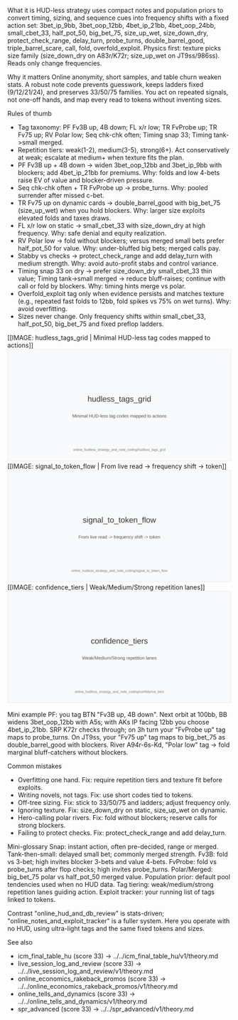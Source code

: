 What it is
HUD-less strategy uses compact notes and population priors to convert timing, sizing, and sequence cues into frequency shifts with a fixed action set: 3bet_ip_9bb, 3bet_oop_12bb, 4bet_ip_21bb, 4bet_oop_24bb, small_cbet_33, half_pot_50, big_bet_75, size_up_wet, size_down_dry, protect_check_range, delay_turn, probe_turns, double_barrel_good, triple_barrel_scare, call, fold, overfold_exploit. Physics first: texture picks size family (size_down_dry on A83r/K72r; size_up_wet on JT9ss/986ss). Reads only change frequencies.

Why it matters
Online anonymity, short samples, and table churn weaken stats. A robust note code prevents guesswork, keeps ladders fixed (9/12/21/24), and preserves 33/50/75 families. You act on repeated signals, not one-off hands, and map every read to tokens without inventing sizes.

Rules of thumb

* Tag taxonomy: PF Fv3B up, 4B down; FL x/r low; TR FvProbe up; TR Fv75 up; RV Polar low; Seq chk-chk often; Timing snap 33; Timing tank->small merged.
* Repetition tiers: weak(1-2), medium(3-5), strong(6+). Act conservatively at weak; escalate at medium+ when texture fits the plan.
* PF Fv3B up + 4B down -> widen 3bet_oop_12bb and 3bet_ip_9bb with blockers; add 4bet_ip_21bb for premiums. Why: folds and low 4-bets raise EV of value and blocker-driven pressure.
* Seq chk-chk often + TR FvProbe up -> probe_turns. Why: pooled surrender after missed c-bet.
* TR Fv75 up on dynamic cards -> double_barrel_good with big_bet_75 (size_up_wet) when you hold blockers. Why: larger size exploits elevated folds and taxes draws.
* FL x/r low on static -> small_cbet_33 with size_down_dry at high frequency. Why: safe denial and equity realization.
* RV Polar low -> fold without blockers; versus merged small bets prefer half_pot_50 for value. Why: under-bluffed big bets; merged calls pay.
* Stabby vs checks -> protect_check_range and add delay_turn with medium strength. Why: avoid auto-profit stabs and control variance.
* Timing snap 33 on dry -> prefer size_down_dry small_cbet_33 thin value; Timing tank->small merged -> reduce bluff-raises; continue with call or fold by blockers. Why: timing hints merge vs polar.
* Overfold_exploit tag only when evidence persists and matches texture (e.g., repeated fast folds to 12bb, fold spikes vs 75% on wet turns). Why: avoid overfitting.
* Sizes never change. Only frequency shifts within small_cbet_33, half_pot_50, big_bet_75 and fixed preflop ladders.

[[IMAGE: hudless_tags_grid | Minimal HUD-less tag codes mapped to actions]]
![Minimal HUD-less tag codes mapped to actions](images/hudless_tags_grid.svg)
[[IMAGE: signal_to_token_flow | From live read -> frequency shift -> token]]
![From live read -> frequency shift -> token](images/signal_to_token_flow.svg)
[[IMAGE: confidence_tiers | Weak/Medium/Strong repetition lanes]]
![Weak/Medium/Strong repetition lanes](images/confidence_tiers.svg)

Mini example
PF: you tag BTN "Fv3B up, 4B down". Next orbit at 100bb, BB widens 3bet_oop_12bb with A5s; with AKs IP facing 12bb you choose 4bet_ip_21bb. SRP K72r checks through; on 3h turn your "FvProbe up" tag maps to probe_turns. On JT9ss, your "Fv75 up" tag maps to big_bet_75 as double_barrel_good with blockers. River A94r-6s-Kd, "Polar low" tag -> fold marginal bluff-catchers without blockers.

Common mistakes

* Overfitting one hand. Fix: require repetition tiers and texture fit before exploits.
* Writing novels, not tags. Fix: use short codes tied to tokens.
* Off-tree sizing. Fix: stick to 33/50/75 and ladders; adjust frequency only.
* Ignoring texture. Fix: size_down_dry on static, size_up_wet on dynamic.
* Hero-calling polar rivers. Fix: fold without blockers; reserve calls for strong blockers.
* Failing to protect checks. Fix: protect_check_range and add delay_turn.

Mini-glossary
Snap: instant action, often pre-decided, range or merged.
Tank-then-small: delayed small bet; commonly merged strength.
Fv3B: fold vs 3-bet; high invites blocker 3-bets and value 4-bets.
FvProbe: fold vs probe_turns after flop checks; high invites probe_turns.
Polar/Merged: big_bet_75 polar vs half_pot_50 merged value.
Population prior: default pool tendencies used when no HUD data.
Tag tiering: weak/medium/strong repetition lanes guiding action.
Exploit tracker: your running list of tags linked to tokens.

Contrast
"online_hud_and_db_review" is stats-driven; "online_notes_and_exploit_tracker" is a fuller system. Here you operate with no HUD, using ultra-light tags and the same fixed tokens and sizes.

See also
- icm_final_table_hu (score 33) -> ../../icm_final_table_hu/v1/theory.md
- live_session_log_and_review (score 33) -> ../../live_session_log_and_review/v1/theory.md
- online_economics_rakeback_promos (score 33) -> ../../online_economics_rakeback_promos/v1/theory.md
- online_tells_and_dynamics (score 33) -> ../../online_tells_and_dynamics/v1/theory.md
- spr_advanced (score 33) -> ../../spr_advanced/v1/theory.md